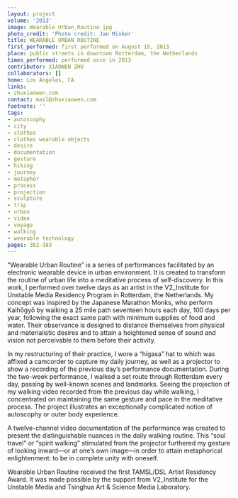 ```yaml
---
layout: project
volume: '2013'
image: Wearable_Urban_Routine.jpg
photo_credit: 'Photo credit: Jan Misker'
title: WEARABLE URBAN ROUTINE
first_performed: first performed on August 15, 2013
place: public streets in downtown Rotterdam, the Netherlands
times_performed: performed once in 2013
contributor: XIAOWEN ZHU
collaborators: []
home: Los Angeles, CA
links:
- zhuxiaowen.com
contact: mail@zhuxiaowen.com
footnote: ''
tags:
- autoscophy
- city
- clothes
- clothes wearable objects
- desire
- documentation
- gesture
- hiking
- journey
- metaphor
- process
- projection
- sculpture
- trip
- urban
- video
- voyage
- walking
- wearable technology
pages: 382-383
---
```


“Wearable Urban Routine” is a series of performances facilitated by an electronic wearable device in urban environment. It is created to transform the routine of urban life into a meditative process of self-discovery. In this work, I performed over twelve days as an artist in the V2_Institute for Unstable Media Residency Program in Rotterdam, the Netherlands. My concept was inspired by the Japanese Marathon Monks, who perform Kaihōgyō by walking a 25 mile path seventeen hours each day, 100 days per year, following the exact same path with minimum supplies of food and water. Their observance is designed to distance themselves from physical and materialistic desires and to attain a heightened sense of sound and vision not perceivable to them before their activity.

In my restructuring of their practice, I wore a “higasa” hat to which was affixed a camcorder to capture my daily journey, as well as a projector to show a recording of the previous day’s performance documentation. During the two-week performance, I walked a set route through Rotterdam every day, passing by well-known scenes and landmarks. Seeing the projection of my walking video recorded from the previous day while walking, I concentrated on maintaining the same gesture and pace in the meditative process. The project illustrates an exceptionally complicated notion of autoscophy or outer body experience.

A twelve-channel video documentation of the performance was created to present the distinguishable nuances in the daily walking routine. This “soul travel” or “spirit walking” stimulated from the projector furthered my gesture of looking inward—or at one’s own image—in order to attain metaphorical enlightenment: to be in complete unity with oneself.

Wearable Urban Routine received the first TAMSL/DSL Artist Residency Award. It was made possible by the support from V2_Institute for the Unstable Media and Tsinghua Art & Science Media Laboratory.

